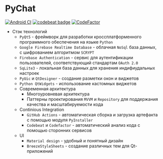 # PyChat
[![Android CI](https://github.com/AlbatovK/PyChat/actions/workflows/main.yml/badge.svg)](https://github.com/AlbatovK/PyChat/actions/workflows/main.yml)
[![codebeat badge](https://codebeat.co/badges/fbedf083-82c3-4553-bee3-23c53c7f6260)](https://codebeat.co/projects/github-com-albatovk-pychat-master)
[![CodeFactor](https://www.codefactor.io/repository/github/albatovk/pychat/badge)](https://www.codefactor.io/repository/github/albatovk/pychat)

* Стэк технологий
  * `PyQt5` - фреймворк для разработки кроссплатформенного программного обеспечения на языке `Python`
  * `Google Firebase Realtime Database` - облачная `NoSql` база данных, с шифрованием алгоритмом `SCRYPT` 
  * `Firebase Authentication` - сервис для аутентификации пользователей, соответствующий стандартам `OAuth 2.0`
  * `SqLite3` - локальная база данных для хранения индифиудальных настроек
  * `PyUic` и `QtDesigner` - создание разметки окон и виджетов
  * `Python QtWidgets` - использование кастомных виджетов
  * Современная архитектура
    * Многоуровневая архитектура
    * Паттерны проектирования `MVVM` и `Repository` для поддержания качества и масштабируемости кода
  * Continious Integration
    * `GitHub Actions` - автоматическая сборка и загрузка артефакта с помощью модуля `PyInstaller`
    * `Codebeat` и `Codefactor` - автоматический анализ кода с помощью сторонних сервисов
  * UI
    * `Material design` - удобный и понятный дизайн
    * `BreezeStyleSheets` - создание различных тем для Qt-приложений

